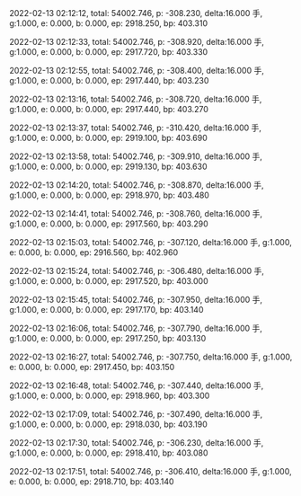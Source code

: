 2022-02-13 02:12:12, total: 54002.746, p: -308.230, delta:16.000 手, g:1.000, e: 0.000, b: 0.000, ep: 2918.250, bp: 403.310

2022-02-13 02:12:33, total: 54002.746, p: -308.920, delta:16.000 手, g:1.000, e: 0.000, b: 0.000, ep: 2917.720, bp: 403.330

2022-02-13 02:12:55, total: 54002.746, p: -308.400, delta:16.000 手, g:1.000, e: 0.000, b: 0.000, ep: 2917.440, bp: 403.230

2022-02-13 02:13:16, total: 54002.746, p: -308.720, delta:16.000 手, g:1.000, e: 0.000, b: 0.000, ep: 2917.440, bp: 403.270

2022-02-13 02:13:37, total: 54002.746, p: -310.420, delta:16.000 手, g:1.000, e: 0.000, b: 0.000, ep: 2919.100, bp: 403.690

2022-02-13 02:13:58, total: 54002.746, p: -309.910, delta:16.000 手, g:1.000, e: 0.000, b: 0.000, ep: 2919.130, bp: 403.630

2022-02-13 02:14:20, total: 54002.746, p: -308.870, delta:16.000 手, g:1.000, e: 0.000, b: 0.000, ep: 2918.970, bp: 403.480

2022-02-13 02:14:41, total: 54002.746, p: -308.760, delta:16.000 手, g:1.000, e: 0.000, b: 0.000, ep: 2917.560, bp: 403.290

2022-02-13 02:15:03, total: 54002.746, p: -307.120, delta:16.000 手, g:1.000, e: 0.000, b: 0.000, ep: 2916.560, bp: 402.960

2022-02-13 02:15:24, total: 54002.746, p: -306.480, delta:16.000 手, g:1.000, e: 0.000, b: 0.000, ep: 2917.520, bp: 403.000

2022-02-13 02:15:45, total: 54002.746, p: -307.950, delta:16.000 手, g:1.000, e: 0.000, b: 0.000, ep: 2917.170, bp: 403.140

2022-02-13 02:16:06, total: 54002.746, p: -307.790, delta:16.000 手, g:1.000, e: 0.000, b: 0.000, ep: 2917.250, bp: 403.130

2022-02-13 02:16:27, total: 54002.746, p: -307.750, delta:16.000 手, g:1.000, e: 0.000, b: 0.000, ep: 2917.450, bp: 403.150

2022-02-13 02:16:48, total: 54002.746, p: -307.440, delta:16.000 手, g:1.000, e: 0.000, b: 0.000, ep: 2918.960, bp: 403.300

2022-02-13 02:17:09, total: 54002.746, p: -307.490, delta:16.000 手, g:1.000, e: 0.000, b: 0.000, ep: 2918.030, bp: 403.190

2022-02-13 02:17:30, total: 54002.746, p: -306.230, delta:16.000 手, g:1.000, e: 0.000, b: 0.000, ep: 2918.410, bp: 403.080

2022-02-13 02:17:51, total: 54002.746, p: -306.410, delta:16.000 手, g:1.000, e: 0.000, b: 0.000, ep: 2918.710, bp: 403.140